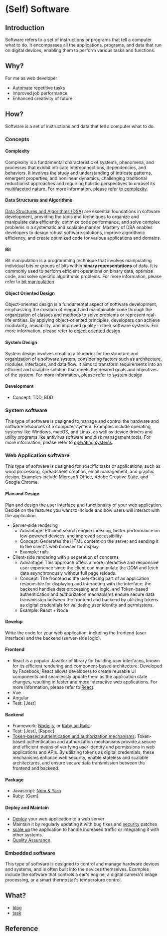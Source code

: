 # (Self) Software

## Introduction

Software refers to a set of instructions or programs that tell a computer what to do. It encompasses all the applications, programs, and data that run on digital devices, enabling them to perform various tasks and functions.

## Why?

For me as web developer
* Automate repetitive tasks
* Improved job performance
* Enhanced creativity of future

## How?

Software is a set of instructions and data that tell a computer what to do.

### Concepts

#### Complexity

Complexity is a fundamental characteristic of systems, phenomena, and processes that exhibit intricate interconnections, dependencies, and behaviors. It involves the study and understanding of intricate patterns, emergent properties, and nonlinear dynamics, challenging traditional reductionist approaches and requiring holistic perspectives to unravel its multifaceted nature. For more information, please refer to [complexity](/blog/software/dsa/complexity).

#### Data Structures and Algorithms

[Data Structures and Algorithms (DSA)](/blog/software/dsa/main) are essential foundations in software development, providing the tools and techniques to organize and manipulate data efficiently, optimize code performance, and solve complex problems in a systematic and scalable manner. Mastery of DSA enables developers to design robust software solutions, improve algorithmic efficiency, and create optimized code for various applications and domains.

#### Bit

Bit manipulation is a programming technique that involves manipulating individual bits or groups of bits within **binary representations** of data. It is commonly used to perform efficient operations on binary data, optimize code, and solve specific algorithmic problems. For more information, please refer to [bit manipulation]()

#### Object Oriented Design

Object-oriented design is a fundamental aspect of software development, emphasizing the creation of elegant and maintainable code through the organization of classes and methods to solve problems or represent real-life entities. By applying object-oriented principles, developers can achieve modularity, reusability, and improved quality in their software systems. For more information, please refer to [object oriented design]()

#### System Design

System design involves creating a blueprint for the structure and organization of a software system, considering factors such as architecture, modules, interfaces, and data flow. It aims to transform requirements into an efficient and scalable solution that meets the desired goals and objectives of the system. For more information, please refer to [system design]()

#### Development

* Concept: TDD, BDD

### System software

This type of software is designed to manage and control the hardware and software resources of a computer system. Examples include operating systems like Windows, macOS, and Linux, as well as device drivers and utility programs like antivirus software and disk management tools. For more information, please refer to [operating systems]({{site.baseurl}}/os/2023/04/02/overview.html).

### Web Application software

This type of software is designed for specific tasks or applications, such as word processing, spreadsheet creation, email management, and graphic design. Examples include Microsoft Office, Adobe Creative Suite, and Google Chrome.
    
#### Plan and Design

Plan and design the user interface and functionality of your web application. Decide on the features you want to include and how users will interact with the application.
* Server-side rendering
  * Advantage: Efficient search engine indexing, better performance on low-powered devices, and improved accessibility
  * Concept: Generates the HTML content on the server and sending it to the client's web browser for display
  * Example: rails
* Client-side rendering with a separation of concerns
  * Advantage: This approach offers a more interactive and responsive user experience since the client can manipulate the DOM and fetch data asynchronously without full page reloads.
  * Concept: The frontend is the user-facing part of an application responsible for displaying and interacting with the interface, the backend handles data processing and logic, and Token-based authentication and authorization mechanisms ensure secure data transmission between the frontend and backend by utilizing tokens as digital credentials for validating user identity and permissions.
  * Example: React + Node

#### Develop

Write the code for your web application, including the frontend (user interface) and the backend (server-side logic).

#### Frontend

* React is a popular JavaScript library for building user interfaces, known for its efficient rendering and component-based architecture. Developed by Facebook, React allows developers to create reusable UI components and seamlessly update them as the application state changes, resulting in faster and more interactive web applications. For more information, please refer to [React]({{site.baseurl}}/react/2021/06/13/react.html).
* Vue
* Angular
* Test: [Jest]

#### Backend

* Framework: [Node.js]({{site.baseurl}}/node/2022/12/30/node.html), or [Ruby on Rails]({{site.baseurl}}/rails/2023/01/01/rails.html)
* Test: [Jest], [Rspec]
* [Token-based authentication and authorization mechanisms]({{site.baseurl}}/token_based_authentication/2022/08/17/authentication.html): Token-based authentication and authorization mechanisms provide a secure and efficient means of verifying user identity and permissions in web applications and APIs. By utilizing tokens as digital credentials, these mechanisms enhance web security, enable stateless and scalable architectures, and ensure secure data transmission between the frontend and backend.

#### Package

* Javascript: [Npm & Yarn]({{site.baseurl}}/package/2023/02/03/package.html)
* Ruby: [Gem]

#### Deploy and Maintain

* [Deploy]() your web application to a web server
* Maintain it by regularly updating it with bug fixes and [security]({{site.baseurl}}/web-security/2022/08/30/web-security.html) patches
* [scale up]() the application to handle increased traffic or integrating it with other systems.
* [Quality Assurance]({{site.baseurl}}/test/2022/09/02/quality-assurance.html)

### Embedded software

This type of software is designed to control and manage hardware devices and systems, and is often built into the devices themselves. Examples include the software that controls a car's engine, a digital camera's image processing, or a smart thermostat's temperature control.

## What?

* [blog]({{site.baseurl}}/project/1993/09/01/(project)-blog.html)
* [task]({{site.baseurl}}/project/1993/09/01/(project)-task.html)

## Reference

